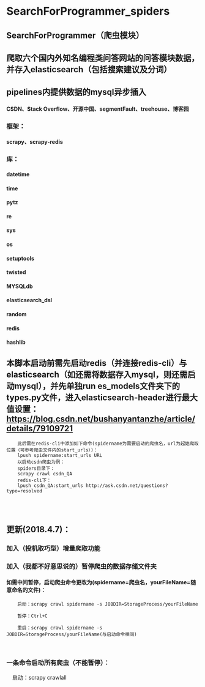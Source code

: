 # SearchForProgrammer_spiders
## SearchForProgrammer（爬虫模块）
## 爬取六个国内外知名编程类问答网站的问答模块数据，并存入elasticsearch（包括搜索建议及分词）
## pipelines内提供数据的mysql异步插入
#### CSDN、Stack Overflow、开源中国、segmentFault、treehouse、博客园
### 框架：
#### scrapy、scrapy-redis
### 库：
#### datetime
#### time
#### pytz
#### re
#### sys
#### os
#### setuptools
#### twisted
#### MYSQLdb
#### elasticsearch_dsl
#### random
#### redis
#### hashlib
## 本脚本启动前需先启动redis（并连接redis-cli）与elasticsearch（如还需将数据存入mysql，则还需启动mysql），并先单独run es_models文件夹下的types.py文件，进入elasticsearch-header进行最大值设置：https://blog.csdn.net/bushanyantanzhe/article/details/79109721
        此后需在redis-cli中添加如下命令(spidername为需要启动的爬虫名，url为起始爬取位置（可参考爬虫文件内的start_urls）)：
        lpush spidername:start_urls URL
        以启动csdn爬虫为例：
        spiders目录下：
        scrapy crawl csdn_QA
        redis-cli下：
        lpush csdn_QA:start_urls http://ask.csdn.net/questions?type=resolved
<br></br>
## 更新(2018.4.7)：
### 加入（投机取巧型）增量爬取功能
### 加入（我都不好意思说的）暂停爬虫的数据存储文件夹
#### 如需中间暂停，启动爬虫命令更改为(spidername=爬虫名，yourFileName=随意命名的文件)：
        启动：scrapy crawl spidername -s JOBDIR=StorageProcess/yourFileName
    
        暂停：Ctrl+C
    
        重启：scrapy crawl spidername -s JOBDIR=StorageProcess/yourFileName(与启动命令相同)
    
### 一条命令启动所有爬虫（不能暂停）：
        启动：scrapy crawlall
